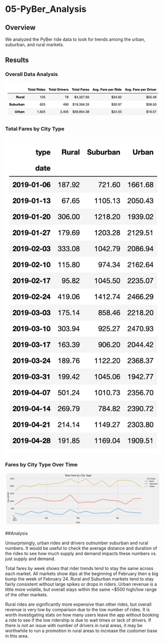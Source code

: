 # 05-PyBer_Analysis

## Overview

We analyzed the PyBer ride data to look for trends among the urban, suburban, and rural markets. 

## Results 
### Overall Data Analysis
![table: analysis summary](Analysis/summary.png)

### Total Fares by City Type
![table: weekly total fares by city type](Analysis/farebyweek.png)

### Fares by City Type Over Time
![graph: weekly total fares by city type](Analysis/pyberfare.png)

##Analysis

Unsurprisingly, urban rides and drivers outnumber suburban and rural numbers. It would be useful to check the average distance and duration of the rides to see how much supply and demand impacts these numbers vs. just supply and demand. 

Total fares by week shows that rider trends tend to stay the same across each market. All markets show dips at the beginning of February then a big bump the week of February 24. Rural and Suburban markets tend to stay fairly consistent without large spikes or drops in riders. Urban revenue is a little more volatile, but overall stays within the same ~$500 high/low range of the other markets. 

Rural rides are significantly more expensive than other rides, but overall revenue is very low by comparison due to the low number of rides. It is worth investigating stats on how many users leave the app without booking a ride to see if the low ridership is due to wait times or lack of drivers. If there is not an issue with number of drivers in rural areas, it may be worthwhile to run a promotion in rural areas to increase the customer base in this area.
